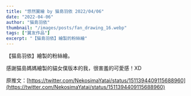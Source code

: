 ```yaml
---
title: "悠然翼繪 by 猫島羽依 2022/04/06"
date: "2022-04-06"
author: "猫島羽依"
thumbnail: "/images/posts/fan_drawing_16.webp"
tags: ["翼友作品"]
excerpt: "【猫島羽依】繪製的粉絲繪"
---
```

【猫島羽依】繪製的粉絲繪。

感謝猫島媽媽繪製的貓女僕版本的我，很害羞的可愛感！XD

原推文：[https://twitter.com/NekosimaYatai/status/1511394409115688960](https://twitter.com/NekosimaYatai/status/1511394409115688960)